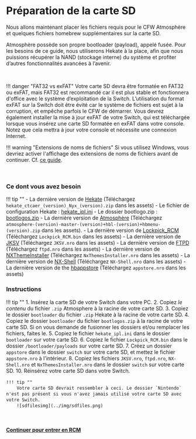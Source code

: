 # Préparation de la carte SD

Nous allons maintenant placer les fichiers requis pour le CFW Atmosphère et quelques fichiers homebrew supplémentaires sur la carte SD.

Atmosphère possède son propre bootloader (payload), appelé fusée. Pour les besoins de ce guide, nous utiliserons Hekate à la place, afin que nous puissions récupérer la NAND (stockage interne) du système et profiter d’autres fonctionnalités avancées à l’avenir.

&nbsp;

!!! danger "FAT32 vs exFAT"
    Votre carte SD devra être formatée en FAT32 ou exFAT, mais FAT32 est recommandé car il est plus stable et fonctionnera d'office avec le système d’exploitation de la Switch. L’utilisation du format exFAT sur la Switch doit être évité car le système de fichiers est sujet à la corruption, et empêche parfois le CFW de démarrer. Vous devrez également installer la mise à jour exFAT de votre Switch, qui est téléchargée lorsque vous insérez une carte SD formatée en exFAT dans votre console. Notez que cela mettra à jour votre console et nécessite une connexion Internet.


!!! warning "Extensions de noms de fichiers"
    Si vous utilisez Windows, vous devriez activer l'affichage des extensions de noms de fichiers avant de continuer. Cf. [ce guide](../../extras/showing_file_extensions_fr.md).

&nbsp;

### Ce dont vous avez besoin

!!! tip ""
    - La dernière version de <a href="https://github.com/CTCaer/Hekate/releases/" target="_blank">Hekate</a> (Téléchargez `hekate_ctcaer_(version)_Nyx_(version).zip` dans les assets)
    - Le fichier de configuration Hekate : <a href="../../../files/sys/hekate_ipl.ini" download>hekate_ipl.ini</a>
    - Le dossier bootlogo.zip : <a href="../../../files/bootlogos.zip" download>bootlogos.zip</a>
    - La dernière version de <a href="https://github.com/Atmosphere-NX/Atmosphere/releases" target="_blank">Atmosphère</a> (Téléchargez `atmosphere-(version)-master-(version)+hbl-(version)+hbmenu-(version).zip` dans les assets).
    - La dernière version de <a href="https://github.com/shchmue/Lockpick_RCM/releases" target="_blank">Lockpick_RCM</a> (Téléchargez `Lockpick_RCM.bin` dans les assets)
    - La dernière version de <a href="https://github.com/J-D-K/JKSV/releases" target="_blank">JKSV</a> (Téléchargez `JKSV.nro` dans les assets)
    - La dernière version de <a href="https://github.com/mtheall/ftpd/releases" target="_blank">FTPD</a> (Téléchargez `ftpd.nro` dans les assets)
    - La dernière version de <a href="https://github.com/exelix11/SwitchThemeInjector/releases" target="_blank">NXThemeInstaller</a> (Téléchargez `NxThemesInstaller.nro` dans les assets)
    - La dernière version de <a href="https://github.com/joel16/NX-Shell/releases" target="_blank">NX-Shell</a> (Téléchargez `NX-Shell.nro` dans les assets)
    - La dernière version de the <a href="https://github.com/vgmoose/hb-appstore/releases" target="_blank">hbappstore</a> (Téléchargez `appstore.nro` dans les assets)

### Instructions

!!! tip ""
    1. Insérez la carte SD de votre Switch dans votre PC.
    2. Copiez *le contenu* du fichier `.zip` Atmosphere à la racine de votre carte SD.
    3. Copiez le dossier `bootloader` du fichier `.zip` Hekate à la racine de votre carte SD.
    4. Copiez le dossier `bootloader` du fichier `bootlogos.zip` à la racine de votre carte SD. Si on vous demande de fusionner les dossiers et/ou remplacer les fichiers, faites le.
    5. Copiez le fichier `hekate_ipl.ini` dans le dossier `bootloader` sur votre carte SD.
    6. Copiez le fichier `Lockpick_RCM.bin` dans le dossier `/bootloader/payloads` sur votre carte SD.
    7. Créez un dossier `appstore` dans le dossier `switch` sur votre carte SD, et mettez le fichier `appstore.nro` à l'intérieur.
    8. Copiez les fichiers `JKSV.nro`, `ftpd.nro`, `NX-Shell.nro` et `NxThemesInstaller.nro` dans le dossier `switch` sur votre carte SD.
    10. Réinsérez votre carte SD dans votre Switch.

    !!! tip ""
        Votre carte SD devrait ressembler à ceci. Le dossier `Nintendo` n'est pas présent si vous n'avez jamais utilisé votre carte SD avec votre Switch.
        ![sdfilesimg](../img/sdfiles.png)

&nbsp;

#### [Continuer pour entrer en RCM <i class="fa fa-arrow-circle-right fa-lg"></i>](entering_rcm_fr.md)
